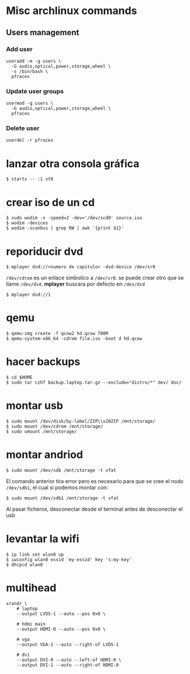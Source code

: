 Misc archlinux commands
=======================

Users management
----------------

### Add user

```
useradd -m -g users \
  -G audio,optical,power,storage,wheel \
  -s /bin/bash \
  pfraces
```

### Update user groups

```
usermod -g users \
  -G audio,optical,power,storage,wheel \
  pfraces
```

### Delete user

    userdel -r pfraces

# lanzar otra consola gráfica

    $ startx -- :1 vt8

# crear iso de un cd

    $ sudo wodim -v -speed=2 -dev='/dev/scd0' source.iso
    $ wodim -devices
    $ wodim -scanbus | grep RW | awk '{print $1}'

# reporiducir dvd

    $ mplayer dvd://<numero de capitulo> -dvd-device /dev/sr0

`/dev/cdrom` es un enlace simbolico a `/dev/sr0`. se puede crear otro que se
llame `/dev/dvd`. **mplayer** buscara por defecto en `/dev/dvd`

    $ mplayer dvd://1

# qemu

    $ qemu-img create -f qcow2 hd.qcow 700M
    $ qemu-system-x86_64 -cdrom file.iso -boot d hd.qcow

# hacer backups

    $ cd $HOME
    $ sudo tar czhf backup.laptop.tar.gz --exclude="distro/*" dev/ doc/

# montar usb

    $ sudo mount /dev/disk/by-label/ZIP\\x20ZIP /mnt/storage/
    $ sudo mount /dev/cdrom /mnt/storage/
    $ sudo umount /mnt/storage/

# montar andriod

    $ sudo mount /dev/sdb /mnt/storage -t vfat

El comando anterior tira error pero es necesario para que se cree el nodo
`/dev/sdb1`, el cual si podemos montar con:

    $ sudo mount /dev/sdb1 /mnt/storage -t vfat

Al pasar ficheros, desconectar desde el terminal antes de desconectar el usb

# levantar la wifi

    $ ip link set wlan0 up
    $ iwconfig wlan0 essid 'my-essid' key 's:my-key'
    $ dhcpcd wlan0

# multihead

    xrandr \
        # laptop
        --output LVDS-1 --auto --pos 0x0 \

        # hdmi main
        --output HDMI-0 --auto --pos 0x0 \

        # vga
        --output VGA-1 --auto --right-of LVDS-1

        # dvi
        --output DVI-0 --auto --left-of HDMI-0 \
        --output DVI-1 --auto --right-of HDMI-0

